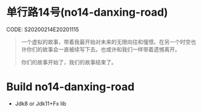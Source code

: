 # 单行路14号(no14-danxing-road)

CODE: S20200214E20201115

> 一个虚拟的故事，带着我最开始对未来的无限向往和憧憬。在另一个时空也许你们的故事会一直被续写下去。也或许和我们一样带着遗憾离开。
>
> 你们的故事开始了，我们的故事结束了。

# Build no14-danxing-road

- Jdk8 or Jdk11+Fx lib